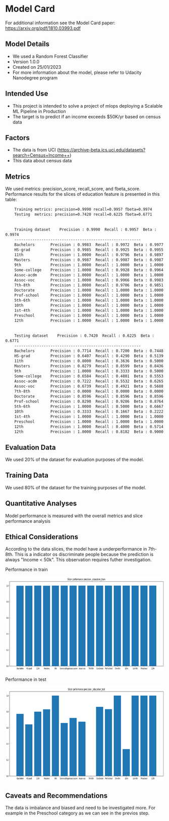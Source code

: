 # Model Card

For additional information see the Model Card paper: https://arxiv.org/pdf/1810.03993.pdf

## Model Details
- We used a Random Forest Classifier
- Version 1.0.0
- Created on 25/01/2023
- For more information about the model, please refer to Udacity Nanodegree program


## Intended Use
- This project is intended to solve a project of mlops deploying a Scalable ML Pipeline in Production
- The target is to predict if an income exceeds $50K/yr based on census data


## Factors
- The data is from UCI (https://archive-beta.ics.uci.edu/datasets?search=Census+Income++)
- This data about census data

## Metrics
We used metrics: precision_score, recall_score,  and fbeta_score. Performance results for the slices of education feature is presented in this table:


        Training metrics: precision=0.9990 recall=0.9957 fbeta=0.9974
        Testing  metrics: precision=0.7420 recall=0.6225 fbeta=0.6771


        Training dataset    Precision : 0.9990  Recall : 0.9957  Beta : 0.9974
        --------------------------------------------------------
        Bachelors       Precision : 0.9983  Recall : 0.9972  Beta : 0.9977
        HS-grad         Precision : 0.9985  Recall : 0.9925  Beta : 0.9955
        11th            Precision : 1.0000  Recall : 0.9796  Beta : 0.9897
        Masters         Precision : 0.9987  Recall : 0.9987  Beta : 0.9987
        9th             Precision : 1.0000  Recall : 1.0000  Beta : 1.0000
        Some-college    Precision : 1.0000  Recall : 0.9928  Beta : 0.9964
        Assoc-acdm      Precision : 1.0000  Recall : 1.0000  Beta : 1.0000
        Assoc-voc       Precision : 1.0000  Recall : 0.9966  Beta : 0.9983
        7th-8th         Precision : 1.0000  Recall : 0.9706  Beta : 0.9851
        Doctorate       Precision : 1.0000  Recall : 1.0000  Beta : 1.0000
        Prof-school     Precision : 1.0000  Recall : 1.0000  Beta : 1.0000
        5th-6th         Precision : 1.0000  Recall : 1.0000  Beta : 1.0000
        10th            Precision : 1.0000  Recall : 1.0000  Beta : 1.0000
        1st-4th         Precision : 1.0000  Recall : 1.0000  Beta : 1.0000
        Preschool       Precision : 1.0000  Recall : 1.0000  Beta : 1.0000
        12th            Precision : 1.0000  Recall : 1.0000  Beta : 1.0000


        Testing dataset    Precision : 0.7420  Recall : 0.6225  Beta : 0.6771
        --------------------------------------------------------
        Bachelors       Precision : 0.7714  Recall : 0.7200  Beta : 0.7448
        HS-grad         Precision : 0.6407  Recall : 0.4290  Beta : 0.5139
        11th            Precision : 0.8000  Recall : 0.3636  Beta : 0.5000
        Masters         Precision : 0.8279  Recall : 0.8599  Beta : 0.8436
        9th             Precision : 1.0000  Recall : 0.3333  Beta : 0.5000
        Some-college    Precision : 0.6584  Recall : 0.4801  Beta : 0.5553
        Assoc-acdm      Precision : 0.7222  Recall : 0.5532  Beta : 0.6265
        Assoc-voc       Precision : 0.6739  Recall : 0.4921  Beta : 0.5688
        7th-8th         Precision : 0.0000  Recall : 0.0000  Beta : 0.0000
        Doctorate       Precision : 0.8596  Recall : 0.8596  Beta : 0.8596
        Prof-school     Precision : 0.8298  Recall : 0.9286  Beta : 0.8764
        5th-6th         Precision : 1.0000  Recall : 0.5000  Beta : 0.6667
        10th            Precision : 0.3333  Recall : 0.1667  Beta : 0.2222
        1st-4th         Precision : 1.0000  Recall : 1.0000  Beta : 1.0000
        Preschool       Precision : 1.0000  Recall : 1.0000  Beta : 1.0000
        12th            Precision : 1.0000  Recall : 0.4000  Beta : 0.5714
        12th            Precision : 1.0000  Recall : 0.8182  Beta : 0.9000


## Evaluation Data
We used 20% of the dataset for evaluation purposes of the model.

## Training Data
We used 80% of the dataset for the training purposes of the model.

## Quantitative Analyses
Model performance is measured with the overall metrics and slice performance analysis

## Ethical Considerations

According to the data slices, the model have a underperformance in 7th-8th. This is a indicator os discriminate people because the prediction is always "Income < 50k". This observation requires futher investigation.

Performance in train

<img src = "results/slicer_performance_education_train.png?raw=true" width = "700" height = "300" />

Performance in test

<img src = "results/slicer_performance_education_test.png?raw=true" width = "700" height = "300" />


## Caveats and Recommendations
The data is imbalance and biased and need to be investigated more. For example in the Preschool category as we can see in the previos step.
